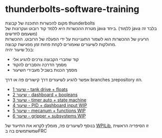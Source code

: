 # thunderbolts-software-training

מקום להכשרות התוכנה של קבוצת thunderbolts  
מטרת ההכשרות היא ללמד קוד רובוט ועקרונות של java ביחד. (ללמוד java בלבד זה משעמם לחדשים)  
הרעיון של ההכשרות הוא לשמור התעניינות על ידי הפעלה של הרובוט.
ההכשרות מחולקות לשיעורים שאמורים לקחת פחות זמן מפגישת קבוצה.     
בכל שיעור יהיה:
- קוד שחברי הקבוצה צרכים להגיע אלי
- מסמך הדרכה והסברים להקוד
- מסמך הכנות בשביל מעבירי השיעור

אפשר להגיע לשיעורים דרך קישורים פה או דרך branches בrepository הזו.  
* [ שיעור 1 - tank drive + floats](https://github.com/adiaviad/thunderbolts-software-training/tree/lesson-1)  
* [ שיעור 2 - dashboard + booleans](https://github.com/adiaviad/thunderbolts-software-training/tree/lesson-2)  
* [ שיעור 3 - timer auto + state machine](https://github.com/adiaviad/thunderbolts-software-training/tree/lesson-3)  
* [ שיעור 4 - PID + dashboard input WIP](https://github.com/adiaviad/thunderbolts-software-training/tree/lesson-4)  
* [ שיעור 5 - mecanum + functions WIP](https://github.com/adiaviad/thunderbolts-software-training/tree/lesson-5)  
* [ שיעור 6 - gripper + subsystems WIP](https://github.com/adiaviad/thunderbolts-software-training/tree/lesson-6)  



בנוסף לשיעורים פה, מומלץ לקרוא את התיעוד של [WPILib](https://docs.wpilib.org/he/stable/docs/zero-to-robot/introduction.html), זו הסיפריה הראשית שמשתמשים בה בFRC
